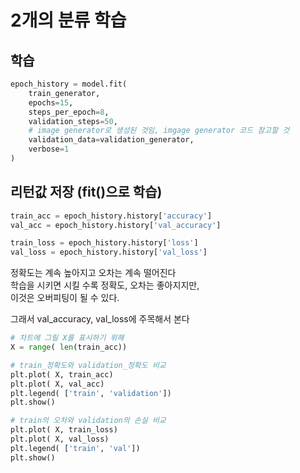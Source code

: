 # 2개의 분류 학습
## 학습
```py 
epoch_history = model.fit(
    train_generator, 
    epochs=15, 
    steps_per_epoch=8, 
    validation_steps=50,
    # image generator로 생성된 것임, imgage generator 코드 참고할 것
    validation_data=validation_generator,
    verbose=1
)
```
## 리턴값 저장 (fit()으로 학습)
```py
train_acc = epoch_history.history['accuracy']
val_acc = epoch_history.history['val_accuracy']

train_loss = epoch_history.history['loss']
val_loss = epoch_history.history['val_loss']
```

정확도는 계속 높아지고 오차는 계속 떨어진다  
학습을 시키면 시킬 수록 정확도, 오차는 좋아지지만,   
이것은 오버피팅이 될 수 있다.  

그래서 val_accuracy, val_loss에 주목해서 본다  

```py
# 차트에 그릴 X를 표시하기 위해 
X = range( len(train_acc))

# train_정확도와 validation_정확도 비교
plt.plot( X, train_acc)
plt.plot( X, val_acc)
plt.legend( ['train', 'validation'])
plt.show()

# train의 오차와 validation의 손실 비교
plt.plot( X, train_loss)
plt.plot( X, val_loss)
plt.legend( ['train', 'val'])
plt.show()
```


